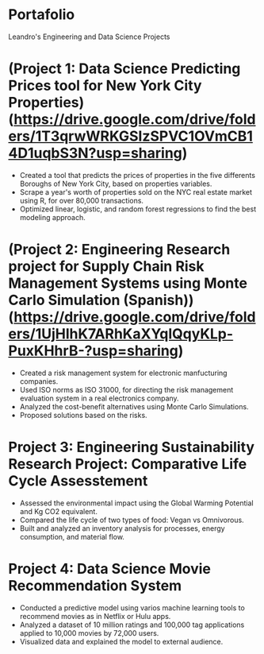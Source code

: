 # Portafolio
Leandro's Engineering and Data Science Projects

# (Project 1: Data Science Predicting Prices tool for New York City Properties) (https://drive.google.com/drive/folders/1T3qrwWRKGSIzSPVC1OVmCB14D1uqbS3N?usp=sharing)
* Created a tool that predicts the prices of properties in the five differents Boroughs of New York City, based on properties variables.
* Scrape a year's worth of properties sold on the NYC real estate market using R, for over 80,000 transactions.
* Optimized linear, logistic, and random forest regressions to find the best modeling approach.

# (Project 2: Engineering Research project for Supply Chain Risk Management Systems using Monte Carlo Simulation (Spanish)) (https://drive.google.com/drive/folders/1UjHlhK7ARhKaXYqlQqyKLp-PuxKHhrB-?usp=sharing)
* Created a risk management system for electronic manfucturing companies.
* Used ISO norms as ISO 31000, for directing the risk management evaluation system in a real electronics company.
* Analyzed the cost-benefit alternatives using Monte Carlo Simulations.
* Proposed solutions based on the risks.

# Project 3: Engineering Sustainability Research Project: Comparative Life Cycle Assesstement 
* Assessed the environmental impact using the Global Warming Potential and Kg CO2 equivalent.
* Compared the life cycle of two types of food: Vegan vs Omnivorous.
* Built and analyzed an inventory analysis for processes, energy consumption, and material flow.

# Project 4: Data Science Movie Recommendation System
* Conducted a predictive model using varios machine learning tools to recommend movies as in Netflix or Hulu apps.
* Analyzed a dataset of 10 million ratings and 100,000 tag applications applied to 10,000 movies by 72,000 users.
* Visualized data and explained the model to external audience.
